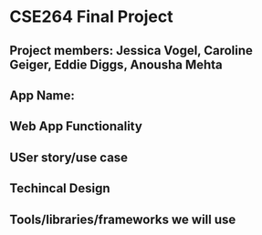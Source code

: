 # CSE264 Final Project

## Project members: Jessica Vogel, Caroline Geiger, Eddie Diggs, Anousha Mehta

## App Name: 

## Web App Functionality

## USer story/use case

## Techincal Design

## Tools/libraries/frameworks we will use
